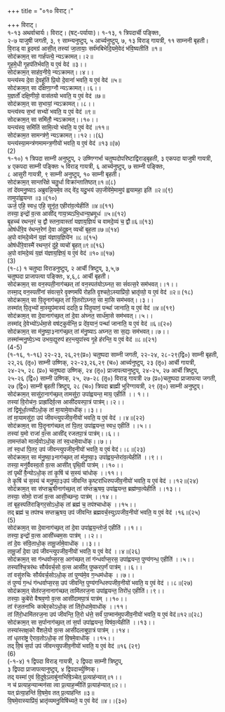 +++
title = "०१० विराट्।"

+++
विराट्।  
१-१३ अथर्वाचार्यः। विराट्। (षट्-पर्यायाः)। १-१३, १ त्रिपदार्ची पङ्क्तिः,  
२-७ याजुषी जगती, ३, ९ साम्न्यनुष्टुप्, ५ आर्च्यनुष्टुप्, ७, १३ विराड् गायत्री, ११ साम्ननी बृहती।  
वि॒राड् वा इ॒दमग्र॑ आसी॒त् तस्या॑ जा॒तायाः॒ सर्व॑मबिभेदि॒यमे॒वेदं भ॑वि॒ष्यतीति॑ ॥१॥  
सोद॑क्राम॒त् सा गार्ह॑पत्ये॒ न्यऽक्रामत्।।२॥  
गृ॒ह॒मे॒धी गृ॒हप॑तिर्भवति॒ य ए॒वं वेद॑ ॥३।।  
सोद॑क्राम॒त् साह॑व॒नीये॒ न्यऽक्रामत्।।४।।  
यन्त्य॑स्य दे॒वा दे॒वहू॑तिं प्रि॒यो दे॒वानां॑ भवति॒ य ए॒वं वेद॑ ॥५॥  
सोद॑क्राम॒त् सा द॑क्षिणा॒ग्नौ न्यऽक्रामत्।।६।।  
य॒ज्ञर्तो॑ दक्षि॒णीयो॒ वास॑तयो भवति॒ य ए॒वं वेद॑ ॥७॥  
सोद॑क्राम॒त् सा स॒भायां॒ न्यऽक्रामत्।।८।।  
यन्त्य॑स्य स॒भां सभ्यो॑ भवति॒ य ए॒वं वेद॑ ॥९॥  
सोदक्राम॒त् सा समि॑तौ॒ न्यऽक्रामत्।।१०।।  
यन्त्य॑स्य॒ समि॑तिं सामि॒त्यो भ॑वति॒ य ए॒वं वेद॑ ॥११॥  
सोद॑क्राम॒त सामन्त्र॑णे॒ न्यऽक्रामत्।।१२।।(६)  
यन्त्य॑स्या॒मन्त्र॑णमामन्त्र॒णीयो॑ भवति॒ य ए॒वं वेद॑ ॥१३॥(७)  
(2)  
१-१०) १ त्रिपदा साम्नी अनुष्टुप्, २ उष्णिग्गर्भा चतुष्पदोपरिष्टाद्विराड्बृहती, ३ एकपदा याजुषी गायत्री,  
४ एकपदा साम्नी पङ्क्तिः ५ विराड् गायत्री, ६ आर्च्यनुष्टुप्, ७ साम्नी पङ्क्तिः,  
८ आसुरी गायत्री, ९ साम्नी अनुष्टुप्, १० साम्नी बृहती।  
सोद॑क्राम॒त् सान्तरि॑क्षे चतु॒र्धा विक्रा॑न्तातिष्ठत्॥१॥(८)  
तां दे॑वमनु॒ष्याऽ अब्रुवन्नि॒यमे॒व तद् वे॑द॒ यदु॒भय॑ उप॒जीवे॑मे॒मामुप॑ ह्वयामहा॒ इति॑ ॥२॥(९)  
तामुपा॑ह्वयन्त ॥३॥(१०)  
ऊर्ज॒ एहि॒ स्वध॒ एहि॒ सूनृ॑त॒ एहीरा॑व॒त्येहीति॑ ॥४॥(११)  
तस्या॒ इन्द्रो॑ व॒त्स आसी॑द् गाय॒त्र्यऽभि॒धान्य॒भ्रमूधः॑ ॥५॥(१२)  
बृ॒हच्च॑ रथन्त॒रं च॒ द्वौ स्तना॒वास्तां॑ यज्ञाय॒ज्ञियं॑ च वामदे॒व्यं च॒ द्वौ॥६॥(१३)  
ओष॑धीरे॒व र॑थन्त॒रेण॑ दे॒वा अ॑दुह्र॒न् व्यचो॑ बृह॒ता॥७॥(१४)  
अ॒पो वा॑मदे॒व्येन॑ य॒ज्ञं य॑ज्ञाय॒ज्ञिये॑न ॥८॥(१५)  
ओष॑धीरे॒वास्मै॑ रथन्त॒रं दु॑हे॒ व्यचो॑ बृ॒हत्॥९॥(१६)  
अ॒पो वा॑मदे॒व्यं य॒ज्ञं य॑ज्ञाय॒ज्ञियं॒ य ए॒वं वेद॑ ॥१०॥(१७)  
(3)  
(१-८) १ चतुष्दा विराडनुष्टुप्, २ आर्ची त्रिष्टुप्, ३,५,७  
चतुष्पदा प्राजापत्या पङ्क्तिः, ४,६,८ आर्ची बृहती।  
सोद॑क्राम॒त् सा वन॒स्पती॒नाग॑च्छत् तां वन॒स्पत॑योऽघ्नत॒ सा सं॑वत्स॒रे सम॑भवत्।।१।।  
तस्मा॒द् वन॒स्पती॑नां संवत्स॒रे वृ॒क्णमपि॑ रोहति वृ॒श्चते॒ऽस्याप्रि॑यो॒ भ्रातृ॑व्यो॒ य ए॒वं वेद॑ ॥२॥ (१८)  
सोद॑क्राम॒त् सा पि॒तॄनाग॑च्छ॒त् तां पि॒तरो॑ऽघ्नत॒ सा मा॒सि सम॑भवत्।।३।।  
तस्मा॑त् पि॒तृभ्यो॑ मा॒स्युप॑मास्यं ददति॒ प्र पि॑तृ॒याणं॒ पन्थां॑ जानाति॒ य ए॒वं वेद॑ ॥४॥(१९)  
सोद॑क्राम॒त् सा दे॒वानाग॑च्छ॒त् तां दे॒वा अ॑घ्नत॒ सार्ध॑मा॒से सम॑भवत्।।५।।  
तस्मा॑द् दे॒वेभ्यो॑ऽर्धमा॒से वष॑ट्कुर्वन्ति॒ प्र दे॑व॒यानं॒ पन्थां॑ जानाति॒ य ए॒वं वेद॑ ॥६॥(२०)  
सोद॑क्राम॒त् सा म॑नु॒ष्या॒३नाग॑च्छ॒त् तां म॑नु॒ष्याऽ अघ्नत॒ सा स॒द्यः सम॑भवत्।।७।।  
तस्मा॑न्मनु॒ष्ये॒ऽभ्य उभय॒द्युरुप॑ हर॒न्त्युपा॑स्य गृ॒हे ह॑रन्ति॒ य ए॒वं वेद॑ ॥८॥(२१)  
(4-5)  
(१-१६, १-१६) २२-२३, २६,२९(प्र०) चतुष्पदा साम्नी जगती, २२-२४, २८-२९(द्वि०) साम्नी बृहती,  
२२,२६ (तृ०) साम्नी उष्णिक्, २२-२३,२६,२९ (च०) आर्च्यनुष्टुप्, २३ (तृ०) आर्ची गायत्री,  
२४-२५, २८ (प्र०) चतुष्पदा उष्णिक्, २४ (तृ०) प्राजापत्यानुष्टुप्, २४-२५, २७ आर्ची त्रिष्टुप्,  
२५-२६ (द्वि०) साम्नी उष्णिक्, २५, २७-२८ (तृ०) विराड् गायत्री २७ (प्र०)चतुष्पदा प्राजापत्या जगती,  
२७ (द्वि०) साम्नी बृहती त्रिष्टुप्, २८ (च०) त्रिपदा ब्राह्मी भुरिग्गायत्री, २९ (तृ०) साम्नी अनुष्टुप्।  
सोद॑क्राम॒त् सासु॑रा॒नाग॑च्छ॒त् तामसु॑रा॒ उपा॑ह्वयन्त॒ माय॒ एहीति॑ ।। १।।  
तस्या॑ वि॒रोच॑नः॒ प्राह्रा॑दिर्व॒त्स आसी॑दयस्पा॒त्रं पात्र॑म्।।२।।  
तां द्विमू॑र्धा॒र्त्व्योऽधो॒क् तां मा॒यामे॒वाधो॑क्।।३।।  
तां मा॒यामसु॑रा॒ उप॑ जीवन्त्युपजीव॒नीयो॑ भवति॒ य ए॒वं वेद॑ ।।४॥(२२)  
सोद॑क्राम॒त् सा पि॒तॄ॒नाग॑च्छत् तां पि॒तर॒ उपा॑ह्वयन्त॒ स्वध॒ एहीति॑ ।।५।।  
तस्या॑ य॒मो राजा॑ व॒त्स आसी॑द् रजतपा॒त्रं पात्र॑म्।।६।।  
तामन्त॑को मार्त्य॒वोऽधो॒क् तां स्व॒धामे॒वाधो॑क्।।७।।  
तां स्व॒धां पि॒तर॒ उप॑ जीवन्त्युपजीव॒नीयो॑ भवति॒ य ए॒वं वेद॑।।८॥(२३)  
सोद॑क्राम॒त् सा म॑नु॒ष्या॒३नाग॑च्छ॒त् तां म॑नु॒ष्या॒३ उपा॑ह्वय॒न्तेरा॑व॒त्येहीति॑ ।।९।।  
तस्या॒ मनु॑र्वैवस्व॒तो व॒त्स आसी॑त् पृथि॒वी पात्र॑म् ।।१०।।  
तां पृथी॑ वै॒न्योऽधो॒क् तां कृ॒षिं च॑ स॒स्यं चा॑धोक् ।।११।।  
ते कृ॒षिं च॑ स॒स्यं च॑ मनु॒ष्या॒३उप॑ जीवन्ति कृ॒ष्टरा॑धिरुपजीव॒नीयो॑ भवति॒ य ए॒वं वेद॑ ।।१२॥(२४)  
सोद॑क्राम॒त् सा स॑प्तऋ॒षीनाग॑च्छ॒त् तां स॑प्तऋ॒षय॒ उपा॑ह्वयन्त॒ ब्रह्म॑ण्व॒त्येहीति॑ ।।१३।।  
तस्याः॒ सोमो॒ राजा॑ व॒त्स आसी॒च्छन्दः॒ पात्र॑म् ।।१४।।  
तां बृह॒स्पति॑राङ्गिर॒सोऽधो॒क् तां ब्रह्म॑ च॒ तप॑श्चाधोक् ।।१५।।  
तद् ब्रह्म॑ च॒ तप॑श्च सप्तऋ॒षय॒ उप॑ जीवन्ति ब्रह्मवर्च॒स्युऽपजीव॒नीयो॑ भवति॒ य ए॒वं वेद॑ ।१६॥(२५)  
(5)  
सोद॑क्राम॒त् सा दे॒वानाग॑च्छ॒त् तां दे॒वा उपा॑ह्वय॒न्तोर्ज॒ एहीति॑ ।।१।।  
तस्या॒ इन्द्रो॑ व॒त्स आसी॑च्चम॒सः पात्र॑म् ।।२।।  
तां दे॒वः स॑वि॒ताधो॒क् तामू॒र्जामे॒वाधो॑क् ।।३।।  
तामू॒र्जां दे॒वा उप॑ जीवन्त्युपजीव॒नीयो॑ भवति॒ य ए॒वं वेद॑ ।।४॥(२६)  
सोद॑क्राम॒त् सा ग॑न्धर्वाप्स॒रस॒ आग॑च्छत् तां ग॑न्धर्वाप्स॒रस॒ उपा॑ह्वयन्त॒ पुण्य॑गन्ध॒ एहीति॑ ।।५।।  
तस्या॑श्चि॒त्रर॑थः सौर्यवर्च॒सो व॒त्स आसी॑त् पुष्करप॒र्णं पात्र॑म् ।।६।।  
तां वसु॑रुचिः सौर्यवर्च॒सोऽधो॒क् तां पुण्य॑मे॒व ग॒न्धम॑धोक् ।।७।।  
तं पुण्यं॑ ग॒न्धं ग॑न्धर्वाप्स॒रस॒ उप॑ जीवन्ति॒ पुण्य॑गन्धिरुपजीव॒नीयो॑ भवति॒ य ए॒वं वेद॑ ।।८॥(२७)  
सोद॑क्राम॒त् सेत॑रज॒नानाग॑च्छत् तामि॑तरज॒ना उपा॑ह्वयन्त॒ तिरो॑ध॒ एहीति॑।।९।।  
तस्याः॒ कुबे॑रो वैश्रव॒णो व॒त्स आसी॑दामपा॒त्रं पात्र॑म् ।।१०।।  
तां र॑ज॒तना॑भिः काबेर॒कोऽधो॒क् तां ति॑रो॒धामे॒वाधो॑क् ।।११।  
तां ति॑रो॒धामि॑तरज॒ना उप॑ जीवन्ति॒ ति॒रो ध॑त्ते॒ सर्वं॑ पा॒प्मान॑मुपजीव॒नीयो॑ भवति॒ य ए॒वं वेद॑॥१२॥(२८)  
सोद॑क्राम॒त् सा स॒र्पानाग॑च्छ॒त् तां स॒र्पा उपा॑ह्वयन्त॒ विष॑व॒त्येहीति॑ ।।१३।।  
तस्या॑स्तक्ष॒को वै॑शले॒यो व॒त्स आसी॑दलाबुपा॒त्रं पात्र॑म् ।।१४।  
तां धृ॒तरा॑ष्ट्र ऐराव॒तोऽधो॒क् तां वि॒षमे॒वाधो॑क् ।।१५।।  
तद् वि॒षं स॒र्पा उप॑ जीवन्त्युपजीव॒नीयो॑ भवति॒ य ए॒वं वेद॑ ॥१६ (२९)  
(6)  
(-१-४) १ द्विपदा विराड् गायत्री, २ द्विपदा साम्नी त्रिष्टुप्,  
३ द्विपदा प्राजापत्यानुष्टुप्, ४ द्विपदार्च्युष्णिक्।  
तद् यस्मा॑ ए॒वं वि॒दुषे॒ऽलाबु॑नाभिषि॒ञ्चेत् प्र॒त्याह॑न्यात्॥१।।  
न च॑ प्रत्याह॒न्यान्मन॑सा त्वा प्र॒त्याह॒न्मीति॑ प्र॒त्याह॑न्यात्॥२।।  
यत् प्र॑त्या॒हन्ति॑ वि॒षमे॒व तत् प्र॒त्याह॑न्ति ॥३॥  
वि॒षमे॒वास्याप्रि॑यं॒ भ्रातृ॑व्यमनु॒विषि॑च्यते॒ य ए॒वं वेद॑ ॥४।।(३०)